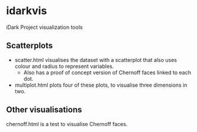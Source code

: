 # idarkvis
iDark Project visualization tools

## Scatterplots

* scatter.html visualises the dataset with a scatterplot that also uses colour and radius to represent variables.
  * Also has a proof of concept version of Chernoff faces linked to each dot.
* multiplot.html plots four of these plots, to visualise three dimensions in two.

## Other visualisations
chernoff.html is a test to visualise Chernoff faces.
